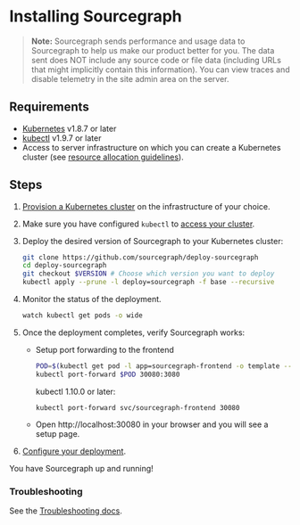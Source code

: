 # Installing Sourcegraph

> **Note:** Sourcegraph sends performance and usage data to Sourcegraph to help us make our product
> better for you. The data sent does NOT include any source code or file data (including URLs that
> might implicitly contain this information). You can view traces and disable telemetry in the site
> admin area on the server.

## Requirements

- [Kubernetes](https://kubernetes.io/) v1.8.7 or later
- [kubectl](https://kubernetes.io/docs/tasks/tools/install-kubectl/) v1.9.7 or later
- Access to server infrastructure on which you can create a Kubernetes cluster (see
  [resource allocation guidelines](scale.md)).

## Steps

1. [Provision a Kubernetes cluster](k8s.md) on the infrastructure of your choice.
2. Make sure you have configured `kubectl` to [access your cluster](https://kubernetes.io/docs/tasks/access-application-cluster/configure-access-multiple-clusters/).
3. Deploy the desired version of Sourcegraph to your Kubernetes cluster:

   ```bash
   git clone https://github.com/sourcegraph/deploy-sourcegraph
   cd deploy-sourcegraph
   git checkout $VERSION # Choose which version you want to deploy
   kubectl apply --prune -l deploy=sourcegraph -f base --recursive
   ```

4. Monitor the status of the deployment.

   ```bash
   watch kubectl get pods -o wide
   ```

5. Once the deployment completes, verify Sourcegraph works:

   - Setup port forwarding to the frontend

     ```bash
     POD=$(kubectl get pod -l app=sourcegraph-frontend -o template --template="{{(index .items 0).metadata.name}}")
     kubectl port-forward $POD 30080:3080
     ```

     kubectl 1.10.0 or later:

     ```
     kubectl port-forward svc/sourcegraph-frontend 30080
     ```

   - Open http://localhost:30080 in your browser and you will see a setup page.

6. [Configure your deployment](configure.md).

You have Sourcegraph up and running!

### Troubleshooting

See the [Troubleshooting docs](troubleshoot.md).
